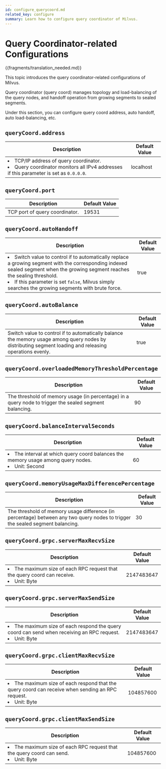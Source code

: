 ```yaml
---
id: configure_querycoord.md
related_key: configure
summary: Learn how to configure query coordinator of Milvus.
---
```


# Query Coordinator-related Configurations

{{fragments/translation_needed.md}}

This topic introduces the query coordinator-related configurations of Milvus.

Query coordinator (query coord) manages topology and load-balancing of the query nodes, and handoff operation from growing segments to sealed segments.

Under this section, you can configure query coord address, auto handoff, auto load-balancing, etc.


## `queryCoord.address`

<table id="queryCoord.address">
  <thead>
    <tr>
      <th class="width80">Description</th>
      <th class="width20">Default Value</th> 
    </tr>
  </thead>
  <tbody>
    <tr>
      <td>
        <li>TCP/IP address of query coordinator.</li>
        <li>Query coordinator monitors all IPv4 addresses if this parameter is set as <code>0.0.0.0</code>.</li>
      </td>
      <td>localhost</td>
    </tr>
  </tbody>
</table>

## `queryCoord.port`

<table id="queryCoord.port">
  <thead>
    <tr>
      <th class="width80">Description</th>
      <th class="width20">Default Value</th> 
    </tr>
  </thead>
  <tbody>
    <tr>
      <td>TCP port of query coordinator.</td>
      <td>19531</td>
    </tr>
  </tbody>
</table>

## `queryCoord.autoHandoff`

<table id="queryCoord.autoHandoff">
  <thead>
    <tr>
      <th class="width80">Description</th>
      <th class="width20">Default Value</th> 
    </tr>
  </thead>
  <tbody>
    <tr>
      <td>
        <li>Switch value to control if to automatically replace a growing segment with the corresponding indexed sealed segment when the growing segment reaches the sealing threshold.</li>
        <li>If this parameter is set <code>false</code>, Milvus simply searches the growing segments with brute force.</li>
      </td>
      <td>true</td>
    </tr>
  </tbody>
</table>

## `queryCoord.autoBalance`

<table id="queryCoord.autoBalance">
  <thead>
    <tr>
      <th class="width80">Description</th>
      <th class="width20">Default Value</th> 
    </tr>
  </thead>
  <tbody>
    <tr>
      <td>
        Switch value to control if to automatically balance the memory usage among query nodes by distributing segment loading and releasing operations evenly.
      </td>
      <td>true</td>
    </tr>
  </tbody>
</table>

## `queryCoord.overloadedMemoryThresholdPercentage`

<table id="queryCoord.overloadedMemoryThresholdPercentage">
  <thead>
    <tr>
      <th class="width80">Description</th>
      <th class="width20">Default Value</th> 
    </tr>
  </thead>
  <tbody>
    <tr>
      <td>
        The threshold of memory usage (in percentage) in a query node to trigger the sealed segment balancing. 
      </td>
      <td>90</td>
    </tr>
  </tbody>
</table>

## `queryCoord.balanceIntervalSeconds`

<table id="queryCoord.balanceIntervalSeconds">
  <thead>
    <tr>
      <th class="width80">Description</th>
      <th class="width20">Default Value</th> 
    </tr>
  </thead>
  <tbody>
    <tr>
      <td>
        <li>The interval at which query coord balances the memory usage among query nodes.</li>
        <li>Unit: Second</li>
      </td>
      <td>60</td>
    </tr>
  </tbody>
</table>


## `queryCoord.memoryUsageMaxDifferencePercentage`

<table id="queryCoord.memoryUsageMaxDifferencePercentage">
  <thead>
    <tr>
      <th class="width80">Description</th>
      <th class="width20">Default Value</th> 
    </tr>
  </thead>
  <tbody>
    <tr>
      <td>
        The threshold of memory usage difference (in percentage) between any two query nodes to trigger the sealed segment balancing. 
      </td>
      <td>30</td>
    </tr>
  </tbody>
</table>

## `queryCoord.grpc.serverMaxRecvSize`

<table id="queryCoord.grpc.serverMaxRecvSize">
  <thead>
    <tr>
      <th class="width80">Description</th>
      <th class="width20">Default Value</th> 
    </tr>
  </thead>
  <tbody>
    <tr>
      <td>
        <li>The maximum size of each RPC request that the query coord can receive.</li>
        <li>Unit: Byte</li>
      </td>
      <td>2147483647</td>
    </tr>
  </tbody>
</table>

## `queryCoord.grpc.serverMaxSendSize`

<table id="queryCoord.grpc.serverMaxSendSize">
  <thead>
    <tr>
      <th class="width80">Description</th>
      <th class="width20">Default Value</th> 
    </tr>
  </thead>
  <tbody>
    <tr>
      <td>
        <li>The maximum size of each respond the query coord can send when receiving an RPC request.</li>
        <li>Unit: Byte</li>
      </td>
      <td>2147483647</td>
    </tr>
  </tbody>
</table>


## `queryCoord.grpc.clientMaxRecvSize`

<table id="queryCoord.grpc.clientMaxRecvSize">
  <thead>
    <tr>
      <th class="width80">Description</th>
      <th class="width20">Default Value</th> 
    </tr>
  </thead>
  <tbody>
    <tr>
      <td>
        <li>The maximum size of each respond that the query coord can receive when sending an RPC request.</li>
        <li>Unit: Byte</li>
      </td>
      <td>104857600</td>
    </tr>
  </tbody>
</table>

## `queryCoord.grpc.clientMaxSendSize`

<table id="queryCoord.grpc.clientMaxSendSize">
  <thead>
    <tr>
      <th class="width80">Description</th>
      <th class="width20">Default Value</th> 
    </tr>
  </thead>
  <tbody>
    <tr>
      <td>
        <li>The maximum size of each RPC request that the query coord can send.</li>
        <li>Unit: Byte</li>
      </td>
      <td>104857600</td>
    </tr>
  </tbody>
</table>
